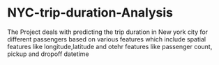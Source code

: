 # NYC-trip-duration-Analysis

The Project deals with predicting the trip duration in New york city for different passengers based on various features which include spatial features like longitude,latitude and otehr features like passenger count, pickup and dropoff datetime
